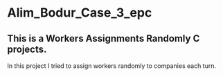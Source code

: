 # Alim_Bodur_Case_3_epc

## This is a Workers Assignments Randomly C projects.

In this project I tried to assign workers randomly to companies each turn. 
